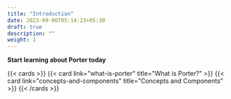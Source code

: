 ```yaml
---
title: "Introduction"
date: 2023-09-06T05:14:23+05:30
draft: true
description: ""
weight: 1
---
```


**Start learning about Porter today**

{{< cards >}}
{{< card link="what-is-porter" title="What is Porter?" >}}
{{< card link="concepts-and-components" title="Concepts and Components" >}}
{{< /cards >}}
